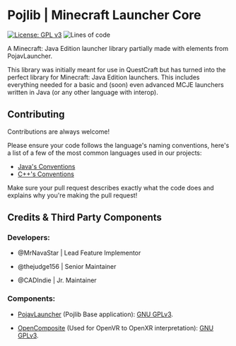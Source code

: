 # Pojlib | Minecraft Launcher Core
[![License: GPL v3](https://img.shields.io/badge/License-GPLv3-blue.svg)](https://www.gnu.org/licenses/gpl-3.0)
![Lines of code](https://img.shields.io/tokei/lines/github/questcraftplusplus/pojlib?style=flat)

A Minecraft: Java Edition launcher library partially made with elements from PojavLauncher.

This library was initially meant for use in QuestCraft but has turned into the perfect library for Minecraft: Java Edition launchers. This includes everything needed for a basic and (soon) even advanced MCJE launchers written in Java (or any other language with interop).

## Contributing

Contributions are always welcome!

Please ensure your code follows the language's naming conventions, here's a list of a few of the most common languages used in our projects:

- [Java's Conventions](https://www.oracle.com/java/technologies/javase/codeconventions-namingconventions.html)
- [C++'s Conventions](https://google.github.io/styleguide/cppguide.html)

Make sure your pull request describes exactly what the code does and explains why you're making the pull request!



## Credits & Third Party Components
### Developers:
* @MrNavaStar | Lead Feature Implementor

* @thejudge156 | Senior Maintainer

* @CADIndie | Jr. Maintainer

### Components:
- [PojavLauncher](https://github.com/PojavLauncherTeam/PojavLauncher) (Pojlib Base application): [GNU GPLv3](https://github.com/khanhduytran0/PojavLauncher/blob/master/LICENSE).

- [OpenComposite](https://gitlab.com/znixian/OpenOVR) (Used for OpenVR to OpenXR interpretation): [GNU GPLv3](https://gitlab.com/znixian/OpenOVR/-/blob/openxr/LICENSE.txt).
